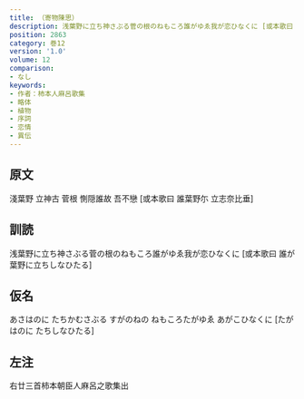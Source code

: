 ```yaml
---
title: （寄物陳思）
description: 浅葉野に立ち神さぶる菅の根のねもころ誰がゆゑ我が恋ひなくに [或本歌曰 誰が葉野に立ちしなひたる]
position: 2863
category: 巻12
version: '1.0'
volume: 12
comparison:
- なし
keywords:
- 作者：柿本人麻呂歌集
- 略体
- 植物
- 序詞
- 恋情
- 異伝
---
```


## 原文

淺葉野 立神古 菅根 惻隠誰故 吾不戀 [或本歌曰 誰葉野尓 立志奈比垂]

## 訓読

浅葉野に立ち神さぶる菅の根のねもころ誰がゆゑ我が恋ひなくに [或本歌曰 誰が葉野に立ちしなひたる]

## 仮名

あさはのに たちかむさぶる すがのねの ねもころたがゆゑ あがこひなくに [たがはのに たちしなひたる]

## 左注

右廿三首柿本朝臣人麻呂之歌集出
